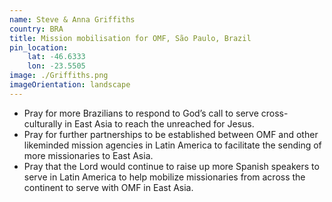 ```yaml
---
name: Steve & Anna Griffiths
country: BRA
title: Mission mobilisation for OMF, São Paulo, Brazil
pin_location:
    lat: -46.6333
    lon: -23.5505
image: ./Griffiths.png
imageOrientation: landscape
---
```

* Pray for more Brazilians to respond to God’s call to serve cross-culturally in East Asia to reach the unreached for Jesus.
* Pray for further partnerships to be established between OMF and other likeminded mission agencies in Latin America to facilitate the sending of more missionaries to East Asia. 
* Pray that the Lord would continue to raise up more Spanish speakers to serve in Latin America to help mobilize missionaries from across the continent to serve with OMF in East Asia.
